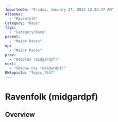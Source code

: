 ```yaml
---
ImportedOn: "Friday, January 27, 2023 12:02:47 AM"
Aliases:
  - "Ravenfolk"
Category: "Race"
Tags:
  - "Category/Race"
parent:
  - "Major Races"
up:
  - "Major Races"
prev:
  - "Kobolds (midgardpf)"
next:
  - "Shadow Fey (midgardpf)"
RWtopicId: "Topic_7547"
---
```

# Ravenfolk (midgardpf)
## Overview
